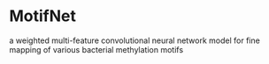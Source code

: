 # MotifNet
a weighted multi-feature convolutional neural network model for fine mapping of various bacterial methylation motifs
